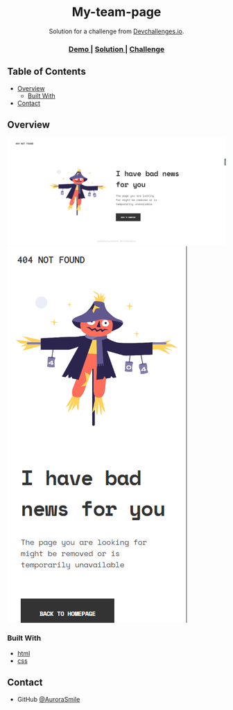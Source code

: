 <!-- Please update value in the {}  -->

<h1 align="center">My-team-page</h1>

<div align="center">
   Solution for a challenge from  <a href="http://devchallenges.io" target="_blank">Devchallenges.io</a>.
</div>

<div align="center">
  <h3>
    <a href="https://aurorasmile.github.io/challenges-my-team-page
/">
      Demo
    </a>
    <span> | </span>
    <a href="https://github.com/AuroraSmile/challenges-my-team-page
">
      Solution
    </a>
    <span> | </span>
    <a href="https://devchallenges.io/challenges/wBunSb7FPrIepJZAg0sY">
      Challenge
    </a>
  </h3>
</div>

<!-- TABLE OF CONTENTS -->

## Table of Contents

- [Overview](#overview)
  - [Built With](#built-with)
- [Contact](#contact)

<!-- OVERVIEW -->

## Overview

![web](https://github.com/AuroraSmile/404-Not-Found/blob/main/images/web.png)
![moblie](https://github.com/AuroraSmile/404-Not-Found/blob/main/images/moblie.png)

### Built With

<!-- This section should list any major frameworks that you built your project using. Here are a few examples.-->

- [html]()
- [css]()

## Contact

- GitHub [@AuroraSmile](https://github.com/AuroraSmile)
